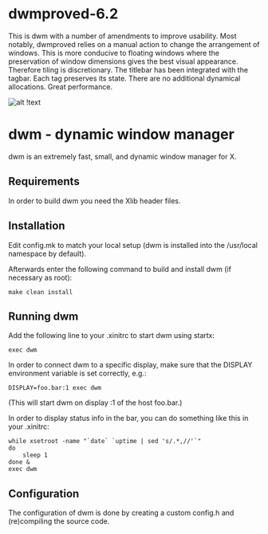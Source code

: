 dwmproved-6.2
=============

This is dwm with a number of amendments to improve usability. Most 
notably, dwmproved relies on a manual action to change the arrangement 
of windows. This is more conducive to floating windows where the 
preservation of window dimensions gives the best visual appearance. 
Therefore tiling is discretionary. The titlebar has been integrated 
with the tagbar. Each tag preserves its state. There are no additional 
dynamical allocations. Great performance.

![alt 
!text](https://github.com/doa379/dwmproved-6.2-next/blob/master/screenshot.jpg?raw=true)


dwm - dynamic window manager
============================
dwm is an extremely fast, small, and dynamic window manager for X.


Requirements
------------
In order to build dwm you need the Xlib header files.


Installation
------------
Edit config.mk to match your local setup (dwm is installed into
the /usr/local namespace by default).

Afterwards enter the following command to build and install dwm (if
necessary as root):

    make clean install


Running dwm
-----------
Add the following line to your .xinitrc to start dwm using startx:

    exec dwm

In order to connect dwm to a specific display, make sure that
the DISPLAY environment variable is set correctly, e.g.:

    DISPLAY=foo.bar:1 exec dwm

(This will start dwm on display :1 of the host foo.bar.)

In order to display status info in the bar, you can do something
like this in your .xinitrc:

    while xsetroot -name "`date` `uptime | sed 's/.*,//'`"
    do
    	sleep 1
    done &
    exec dwm


Configuration
-------------
The configuration of dwm is done by creating a custom config.h
and (re)compiling the source code.
